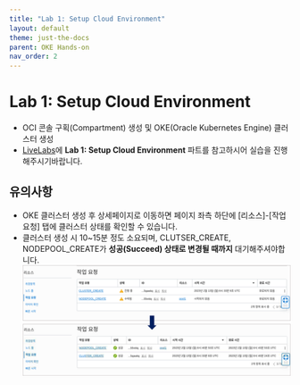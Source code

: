 ```yaml
---
title: "Lab 1: Setup Cloud Environment"
layout: default
theme: just-the-docs
parent: OKE Hands-on
nav_order: 2
---
```



# Lab 1: Setup Cloud Environment
- OCI 콘솔 구획(Compartment) 생성 및 OKE(Oracle Kubernetes Engine) 클러스터 생성
- [LiveLabs](https://apexapps.oracle.com/pls/apex/r/dbpm/livelabs/run-workshop?p210_wid=3206&p210_wec=&session=4354810289205)에 **Lab 1: Setup Cloud Environment** 파트를 참고하시어 실습을 진행해주시기바랍니다.

## 유의사항
- OKE 클러스터 생성 후 상세페이지로 이동하면 페이지 좌측 하단에 [리소스]-[작업 요청] 탭에 클러스터 상태를 확인할 수 있습니다.
- 클러스터 생성 시 10~15분 정도 소요되며, CLUTSER_CREATE, NODEPOOL_CREATE가 **성공(Succeed) 상태로 변경될 때까지** 대기해주셔야합니다.
![](2023-06-05-16-17-14.png)